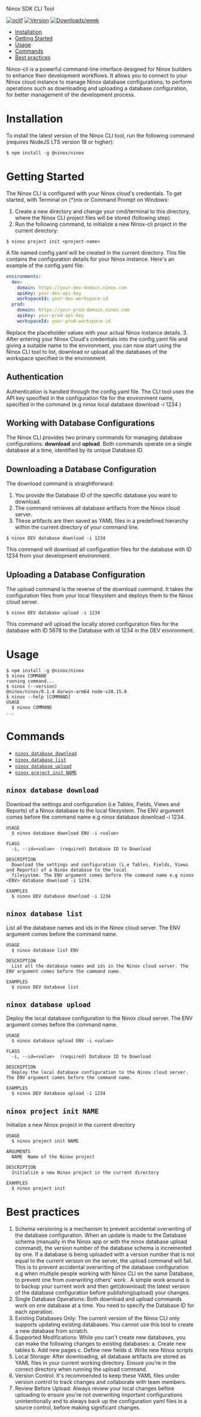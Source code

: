 
Ninox SDK CLI Tool


[![oclif](https://img.shields.io/badge/cli-oclif-brightgreen.svg)](https://oclif.io)
[![Version](https://img.shields.io/npm/v/nx-cli.svg)](https://npmjs.org/package/nx-cli)
[![Downloads/week](https://img.shields.io/npm/dw/nx-cli.svg)](https://npmjs.org/package/nx-cli)

<!-- toc -->
* [Installation](#installation)
* [Getting Started](#getting-started)
* [Usage](#usage)
* [Commands](#commands)
* [Best practices](#best-practices)
<!-- tocstop -->

Ninox-cli is a powerful command-line interface designed for Ninox builders to enhance their development workflows. It allows you to connect to your Ninox cloud instance to manage Ninox database configurations; to perform operations such as downloading and uploading a database configuration, for better management of the development process.

# Installation
To install the latest version of the Ninox CLI tool, run the following command (requires NodeJS LTS version 18 or higher):
```sh-session
$ npm install -g @ninox/ninox
```

# Getting Started
<!-- getting-started -->
The Ninox CLI is configured with your Ninox cloud's credentials. To get started, with Terminal on (*)nix or Command Prompt on Windows:
1. Create a new directory and change your cmd/terminal to this directory, where the Ninox CLI project files will be stored (following step).
2. Run the following command, to initialize a new Ninox-cli project in the current directory:
```sh-session
$ ninox project init <project-name>
```
A file named config.yaml will be created in the current directory. This file contains the configuration details for your Ninox instance. Here's an example of the config.yaml file:
```yaml
environments:
  dev:
    domain: https://your-dev-domain.ninox.com
    apiKey: your-dev-api-key
    workspaceId: your-dev-workspace-id
  prod:
    domain: https://your-prod-domain.ninox.com
    apiKey: your-prod-api-key
    workspaceId: your-prod-workspace-id
```
Replace the placeholder values with your actual Ninox instance details.
3. After entering your Ninox Cloud's credentials into the config.yaml file and giving a suitable name to the environment, you can now start using the Ninox CLI tool to list, download or upload all the databases of the workspace specified in the environment.

## Authentication
Authentication is handled through the config.yaml file. The CLI tool uses the API key specified in the configuration file for the environment name, specified in the command (e.g  ninox local database download -i 1234 )


## Working with Database Configurations
The Ninox CLI provides two primary commands for managing database configurations: **download** and **upload**. Both commands operate on a single database at a time, identified by its unique Database ID.


## Downloading a Database Configuration
The download command is straightforward:
1. You provide the Database ID of the specific database you want to download.
2. The command retrieves all database artifacts from the Ninox cloud server.
3. These artifacts are then saved as YAML files in a predefined hierarchy within the current directory of your command line.

```sh-session
$ ninox DEV database download -i 1234
```
This command will download all configuration files for the database with ID 1234 from your development environment.

## Uploading a Database Configuration
The upload command is the reverse of the download command. It takes the configuration files from your local filesystem and deploys them to the Ninox cloud server.

```sh-session
$ ninox DEV database upload -i 1234
```
This command will upload the locally stored configuration files for the database with ID 5678 to the Database with id 1234 in the DEV environment.


# Usage
<!-- usage -->
```sh-session
$ npm install -g @ninox/ninox
$ ninox COMMAND
running command...
$ ninox (--version)
@ninox/ninox/0.1.4 darwin-arm64 node-v20.15.0
$ ninox --help [COMMAND]
USAGE
  $ ninox COMMAND
...
```
<!-- usagestop -->
# Commands
<!-- commands -->
* [`ninox database download`](#ninox-database-download)
* [`ninox database list`](#ninox-database-list)
* [`ninox database upload`](#ninox-database-upload)
* [`ninox project init NAME`](#ninox-project-init-name)

## `ninox database download`

Download the settings and configuration (i.e Tables, Fields, Views and Reports) of a Ninox database to the local filesystem. The ENV argument comes before the command name e.g ninox <ENV> database download -i 1234.

```
USAGE
  $ ninox database download ENV -i <value>

FLAGS
  -i, --id=<value>  (required) Database ID to Download

DESCRIPTION
  Download the settings and configuration (i.e Tables, Fields, Views and Reports) of a Ninox database to the local
  filesystem. The ENV argument comes before the command name e.g ninox <ENV> database download -i 1234.

EXAMPLES
  $ ninox DEV database download -i 1234
```

## `ninox database list`

List all the database names and ids in the Ninox cloud server. The ENV argument comes before the command name.

```
USAGE
  $ ninox database list ENV

DESCRIPTION
  List all the database names and ids in the Ninox cloud server. The ENV argument comes before the command name.

EXAMPLES
  $ ninox DEV database list
```

## `ninox database upload`

Deploy the local database configuration to the Ninox cloud server. The ENV argument comes before the command name.

```
USAGE
  $ ninox database upload ENV -i <value>

FLAGS
  -i, --id=<value>  (required) Database ID to Download

DESCRIPTION
  Deploy the local database configuration to the Ninox cloud server. The ENV argument comes before the command name.

EXAMPLES
  $ ninox DEV database upload -i 1234
```

## `ninox project init NAME`

Initialize a new Ninox project in the current directory

```
USAGE
  $ ninox project init NAME

ARGUMENTS
  NAME  Name of the Ninox project

DESCRIPTION
  Initialize a new Ninox project in the current directory

EXAMPLES
  $ ninox project init
```
<!-- commandsstop -->

# Best practices
1. Schema versioning is a mechanism to prevent accidental overwriting of the database configuration. When an update is made to the Database schema (manually in the Ninox app or with the ninox database upload command), the version number of the database schema is incremented by one. If a database is being uploaded with a version number that is not equal to the current version on the server, the upload command will fail. This is to prevent accidental overwriting of the database configuration e.g when multiple people working with Ninox CLI on the same Database, to prevent one from overwriting others' work . A simple work around is to backup your current work and then get(download) the latest version of the database configuration before publishing(upload) your changes.
2. Single Database Operations: Both download and upload commands work on one database at a time. You need to specify the Database ID for each operation.
3. Existing Databases Only: The current version of the Ninox CLI only supports updating existing databases. You cannot use this tool to create a new database from scratch.
4. Supported Modifications: While you can't create new databases, you can make the following changes to existing databases:
    a. Create new tables
    b. Add new pages
    c. Define new fields
    d. Write new Ninox scripts
5. Local Storage: After downloading, all database artifacts are stored as YAML files in your current working directory. Ensure you're in the correct directory when running the upload command.
6. Version Control: It's recommended to keep these YAML files under version control to track changes and collaborate with team members.
7. Review Before Upload: Always review your local changes before uploading to ensure you're not overwriting important configurations unintentionally and to always back up the configuration yaml files in a source control, before making significant changes.
